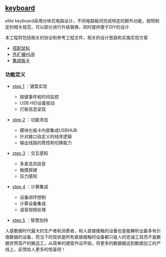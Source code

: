 ﻿## [keyboard](https://github.com/lite-life/elite) 

elite keyboard采用分体式电路设计，不同电路板间完成特定的额外功能，按照制定的相关规范，可以部分进行升级替换，同时提供便于DIY的设计

本工程将包括相关的协议和参考工程文件，相关的设计思路和实施实现方案

- [搭配鼠标](../mouse) 
- [外扩展HUB](../hub) 
- [集成板卡](../ext) 


### 功能定义

- [step 1](project/STEP1.md) ：键盘实现
	* 按键事件和时间监控
	* USB HID设备驱动
	* 灯板信息呈现
	
- [step 2](project/STEP2.md) ：功能添加
	* 模块化板卡内部集成USBHUB
	* 针对接口自定义的线序逻辑
	* 输出线路的管控和切换能力
	
- [step 3](project/STEP3.md) ：交互感知
	* 多麦克风拾音
	* 触摸按键
	* 压力感知

- [step 4](project/STEP4.md) ：计算集成
	* 设备闭环控制
	* 计算设备集成
	* 语音视频处理

- [step 5](project/STEP5.md) ：智慧加持

人是数据时代最大的生产者和消费者，和人直接接触的设备也是能解析出最多有价值数据的设备，而当下的现状是所有直接接触的设备都只是人的忠诚工具而不是数据世界高产的搬运工，从简单的键盘外设开始，将更多的数据搬运到数据加工的产线上，反馈给人更多的惊喜吧！